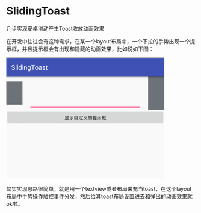 # SlidingToast
几步实现安卓滑动产生Toast收放动画效果

在开发中往往会有这种需求，在某一个layout布局中，一个下拉的手势出现一个提示框，并且提示框会有出现和隐藏的动画效果，比如说如下图：

![image](https://github.com/senonwx/SlidingToast/blob/master/GIF.gif)

其实实现思路很简单，就是用一个textview或者布局来充当toast，在这个layout布局中手势操作触控事件分发，然后给其toast布局设置进去和弹出的动画效果就ok啦。

